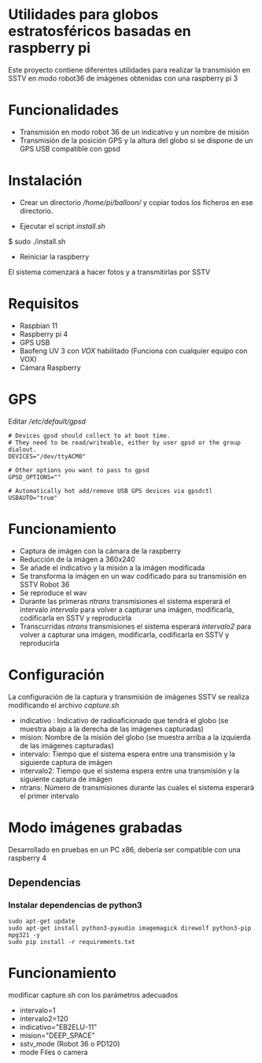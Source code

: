 # Utilidades para globos estratosféricos basadas en raspberry pi

Este proyecto contiene diferentes utilidades para realizar la transmisión en SSTV en modo robot36 de imágenes obtenidas con una raspberry pi 3


# Funcionalidades

* Transmisión en modo robot 36 de un indicativo y un nombre de misión
* Transmisión de la posición GPS y la altura del globo si se dispone de un GPS USB compatible con gpsd

# Instalación

* Crear un directorio */home/pi/balloon/* y copiar todos los ficheros en ese directorio.

* Ejecutar el script *install.sh*

$ sudo ./install.sh

* Reiniciar la raspberry

El sistema comenzará a hacer fotos y a transmitirlas por SSTV

# Requisitos

* Raspbian 11
* Raspberry pi 4 
* GPS USB
* Baofeng UV 3 con *VOX* habilitado (Funciona con cualquier equipo con VOX)
* Cámara Raspberry

# GPS
Editar */etc/default/gpsd* 
```
# Devices gpsd should collect to at boot time.
# They need to be read/writeable, either by user gpsd or the group dialout.
DEVICES="/dev/ttyACM0"

# Other options you want to pass to gpsd
GPSD_OPTIONS=""

# Automatically hot add/remove USB GPS devices via gpsdctl
USBAUTO="true"
```
# Funcionamiento


* Captura de imágen con la cámara de la raspberry
* Reducción de la imágen a 360x240
* Se añade el indicativo y la misión a la imágen modificada
* Se transforma la imágen en un wav codificado para su transmisión en SSTV Robot 36
* Se reproduce el wav
* Durante las primeras *ntrans* transmisiones el sistema esperará el intervalo *intervalo* para volver a capturar una imágen, modificarla, codificarla en SSTV y reproducirla
* Transcurridas *ntrans* transmisiones el sistema esperará *intervalo2* para volver a capturar una imágen, modificarla, codificarla en SSTV y reproducirla

# Configuración

La configuración de la captura y transmisión de imágenes SSTV se realiza modificando el archivo *capture.sh*

* indicativo : Indicativo de radioaficionado que tendrá el globo (se muestra abajo a la derecha de las imágenes capturadas)
* mision: Nombre de la misión del globo (se muestra arriba a la izquierda de las imágenes capturadas)
* intervalo: Tiempo que el sistema espera entre una transmisión y la siguiente captura de imágen
* intervalo2: Tiempo que el sistema espera entre una transmisión y la siguiente captura de imágen
* ntrans: Número de transmisiones durante las cuales el sistema esperará el primer intervalo


# Modo imágenes grabadas

Desarrollado en pruebas en un PC x86, debería ser compatible con una raspberry 4

## Dependencias
### Instalar dependencias de python3

```
sudo apt-get update
sudo apt-get install python3-pyaudio imagemagick direwolf python3-pip mpg321 -y
sudo pip install -r requirements.txt
```


# Funcionamiento

modificar capture.sh con los parámetros adecuados

- intervalo=1
- intervalo2=120
- indicativo="EB2ELU-11"
- mision="DEEP_SPACE"
- sstv_mode (Robot 36 o PD120)
- mode Files o camera
